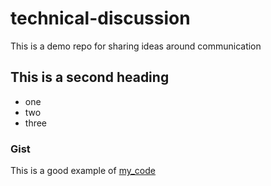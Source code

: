 # technical-discussion
This is a demo repo for sharing ideas around communication


## This is a second heading

* one
* two
* three

### Gist

This is a good example of [my_code](https://gist.github.com/llvllj/aac2000f3f9dbe84c1970687316353d5)
